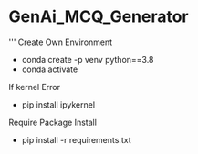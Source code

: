 # GenAi_MCQ_Generator

'''
Create Own Environment
  - conda create -p venv python==3.8
  - conda activate

If kernel Error
  - pip install ipykernel

Require Package Install
 - pip install -r requirements.txt
 